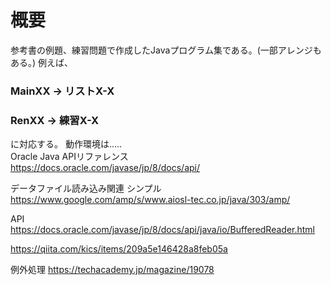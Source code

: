 # 概要
参考書の例題、練習問題で作成したJavaプログラム集である。(一部アレンジもある。)
例えば、
### MainXX   → リストX-X
### RenXX    → 練習X-X
に対応する。
動作環境は.....  
Oracle Java APIリファレンス  
https://docs.oracle.com/javase/jp/8/docs/api/

データファイル読み込み関連
シンプル
https://www.google.com/amp/s/www.aiosl-tec.co.jp/java/303/amp/

API
https://docs.oracle.com/javase/jp/8/docs/api/java/io/BufferedReader.html

https://qiita.com/kics/items/209a5e146428a8feb05a

例外処理
https://techacademy.jp/magazine/19078
